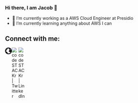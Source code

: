 ### Hi there, I am Jacob 👋

- 🔭 I’m currently working as a AWS Cloud Engineer at Presidio
- 🌱 I’m currently learning anything about AWS I can

## Connect with me:

[<img align="left" alt="codeSTACKr.com" width="22px" src="https://raw.githubusercontent.com/iconic/open-iconic/master/svg/globe.svg" />][website]
[<img align="left" alt="codeSTACKr | Twitter" width="22px" src="https://cdn.jsdelivr.net/npm/simple-icons@v3/icons/twitter.svg" />][twitter]
[<img align="left" alt="codeSTACKr | LinkedIn" width="22px" src="https://cdn.jsdelivr.net/npm/simple-icons@v3/icons/linkedin.svg" />][linkedin]

[website]: https://cloudydayconsulting.cloud/
[twitter]: hhttps://twitter.com/jzday87
[linkedin]: https://www.linkedin.com/in/jacob-zachary-day/
